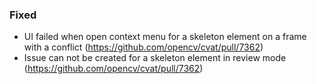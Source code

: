 ### Fixed

- UI failed when open context menu for a skeleton element on a frame with a conflict
  (<https://github.com/opencv/cvat/pull/7362>)
- Issue can not be created for a skeleton element in review mode
  (<https://github.com/opencv/cvat/pull/7362>)
